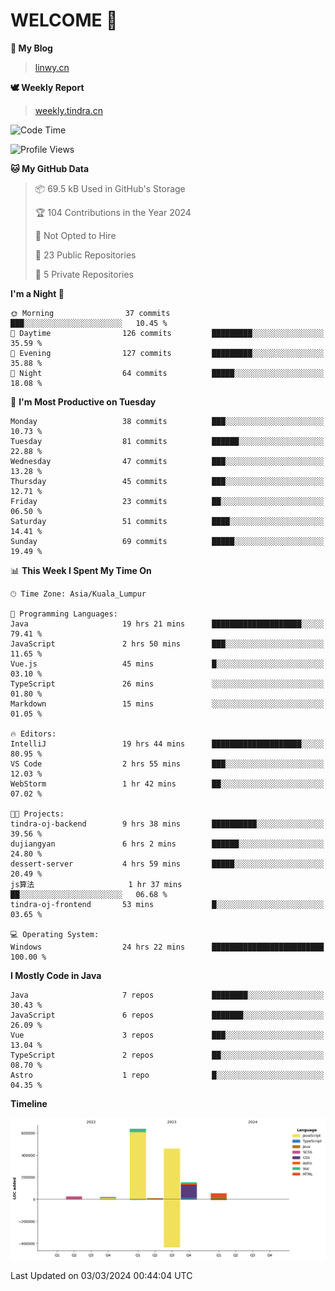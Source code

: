 # WELCOME 👋

**🐶 My Blog**
> [linwy.cn](linwy.cn)

**🕊️ Weekly Report**
> [weekly.tindra.cn](weekly.tindra.cn)
<!--START_SECTION:waka-->
![Code Time](http://img.shields.io/badge/Code%20Time-862%20hrs%2043%20mins-blue)

![Profile Views](http://img.shields.io/badge/Profile%20Views-0-blue)

**🐱 My GitHub Data** 

> 📦 69.5 kB Used in GitHub's Storage 
 > 
> 🏆 104 Contributions in the Year 2024
 > 
> 🚫 Not Opted to Hire
 > 
> 📜 23 Public Repositories 
 > 
> 🔑 5 Private Repositories 
 > 
**I'm a Night 🦉** 

```text
🌞 Morning                37 commits          ███░░░░░░░░░░░░░░░░░░░░░░   10.45 % 
🌆 Daytime                126 commits         █████████░░░░░░░░░░░░░░░░   35.59 % 
🌃 Evening                127 commits         █████████░░░░░░░░░░░░░░░░   35.88 % 
🌙 Night                  64 commits          █████░░░░░░░░░░░░░░░░░░░░   18.08 % 
```
📅 **I'm Most Productive on Tuesday** 

```text
Monday                   38 commits          ███░░░░░░░░░░░░░░░░░░░░░░   10.73 % 
Tuesday                  81 commits          ██████░░░░░░░░░░░░░░░░░░░   22.88 % 
Wednesday                47 commits          ███░░░░░░░░░░░░░░░░░░░░░░   13.28 % 
Thursday                 45 commits          ███░░░░░░░░░░░░░░░░░░░░░░   12.71 % 
Friday                   23 commits          ██░░░░░░░░░░░░░░░░░░░░░░░   06.50 % 
Saturday                 51 commits          ████░░░░░░░░░░░░░░░░░░░░░   14.41 % 
Sunday                   69 commits          █████░░░░░░░░░░░░░░░░░░░░   19.49 % 
```


📊 **This Week I Spent My Time On** 

```text
🕑︎ Time Zone: Asia/Kuala_Lumpur

💬 Programming Languages: 
Java                     19 hrs 21 mins      ████████████████████░░░░░   79.41 % 
JavaScript               2 hrs 50 mins       ███░░░░░░░░░░░░░░░░░░░░░░   11.65 % 
Vue.js                   45 mins             █░░░░░░░░░░░░░░░░░░░░░░░░   03.10 % 
TypeScript               26 mins             ░░░░░░░░░░░░░░░░░░░░░░░░░   01.80 % 
Markdown                 15 mins             ░░░░░░░░░░░░░░░░░░░░░░░░░   01.05 % 

🔥 Editors: 
IntelliJ                 19 hrs 44 mins      ████████████████████░░░░░   80.95 % 
VS Code                  2 hrs 55 mins       ███░░░░░░░░░░░░░░░░░░░░░░   12.03 % 
WebStorm                 1 hr 42 mins        ██░░░░░░░░░░░░░░░░░░░░░░░   07.02 % 

🐱‍💻 Projects: 
tindra-oj-backend        9 hrs 38 mins       ██████████░░░░░░░░░░░░░░░   39.56 % 
dujiangyan               6 hrs 2 mins        ██████░░░░░░░░░░░░░░░░░░░   24.80 % 
dessert-server           4 hrs 59 mins       █████░░░░░░░░░░░░░░░░░░░░   20.49 % 
js算法                     1 hr 37 mins        ██░░░░░░░░░░░░░░░░░░░░░░░   06.68 % 
tindra-oj-frontend       53 mins             █░░░░░░░░░░░░░░░░░░░░░░░░   03.65 % 

💻 Operating System: 
Windows                  24 hrs 22 mins      █████████████████████████   100.00 % 
```

**I Mostly Code in Java** 

```text
Java                     7 repos             ████████░░░░░░░░░░░░░░░░░   30.43 % 
JavaScript               6 repos             ███████░░░░░░░░░░░░░░░░░░   26.09 % 
Vue                      3 repos             ███░░░░░░░░░░░░░░░░░░░░░░   13.04 % 
TypeScript               2 repos             ██░░░░░░░░░░░░░░░░░░░░░░░   08.70 % 
Astro                    1 repo              █░░░░░░░░░░░░░░░░░░░░░░░░   04.35 % 
```



**Timeline**

![Lines of Code chart](https://raw.githubusercontent.com/rieraa/rieraa/main/assets/bar_graph.png)


 Last Updated on 03/03/2024 00:44:04 UTC
<!--END_SECTION:waka-->
